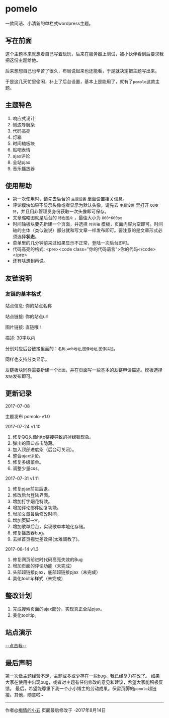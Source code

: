 # pomelo 
一款简洁、小清新的单栏式wordpress主题。

## 写在前面
这个主题本来就想着自己写着玩玩，后来在服务器上测试，被小伙伴看到后要求我把这份主题给他。

后来想想自己也辛苦了很久，布局说起来也还能看，于是就决定把主题写出来。

于是这几天忙里偷闲，补上了后台设置，基本上是能用了，就有了`pomolo`这款主题。

## 主题特色
1. 响应式设计
2. 侧边导航条
3. 代码高亮
4. 灯箱
5. 时间轴板块
6. 贴吧表情
7. ajax评论
8. 全站pjax
9. 音乐播放器

## 使用帮助
- 第一次使用时，请先去后台的 `主题设置` 里面设置相关信息。
- 评论模块如果不显示头像或者显示为默认头像，请先去 `主题设置` 里打开 `QQ支持`，并且用非管理员身份获取一次头像即可保存。
- 文章缩略图就是后台的 `特色图片` ，最佳大小为 `800*600px`
- 时间轴板块要先新建一个页面，并选择 `时间轴` 模板，页面内容为空即可。时间轴的主体（类似说说）部分就和写文章一样发布即可。要注意的是文章形式必须选择**状态**。
- 菜单里的几分钟前来过如果显示不正常，登陆一次后台即可。
- 代码高亮的格式: &lt;pre&gt;&lt;code class=&quot;你的代码语言&quot;&gt;你的代码&lt;/code&gt;&lt;/pre&gt;
- 还有啥想到再说。

## 友链说明
### 友链的基本格式
站点信息: 你的站点名称

站点链接: 你的站点url

图片链接: 直链哦！

描述: 30字以内

分别对应后台链接里面的：`名称`,`web地址`,`图像地址`,`图像描述`。

同样也支持分类显示。

友链板块同样需要新建一个`页面`，并在页面写一些基本的友链申请描述。模板选择`友链`发布即可。

## 更新记录
2017-07-08

主题发布  pomolo-v1.0

2017-07-24 v1.10
1. 修复QQ头像http链接导致的掉绿锁现象。
2. 弹出的窗口点击隐藏。
3. 加入顶部进度条（后台可关闭）。
4. 整合ajax评论。
5. 修复多级菜单。
6. 调整少量css。

2017-07-31 v1.11
1. 修复pjax前进后退。
2. 修改后台登陆界面。
3. 增加打字烟花特效。
4. 增加评论邮件回复功能。
5. 增加文章最后修改时间。
6. 增加页脚`一言`。
7. 增加歌单后台，实现歌单本地化存储。
8. 修复播放器bug。
9. 去掉首页视觉差效果(太难调教了)。

2017-08-14 v1.3
1. 修复网页前进时代码高亮失效的Bug
2. 增加页面的评论功能（未完成）
3. 头部超链接pjax，底部超链接pjax（未完成）
4. 美化tooltip样式（未完成）

## 整改计划
1. 完成搜索页面的ajax部分，实现真正全站pjax。
2. 美化tooltip。

## 站点演示
[--点击我--][1]

## 最后声明
第一次做主题经验不足，主题或多或少存在一些bug。我已经尽力在改了。
如果大家在使用中出现bug，或者对主题有任何修改的意见和建议，希望大家能积极反馈。
最后，希望能尊重下我一个小小博主的劳动成果，保留页脚的`pomolo`超链接。其他，随意啦~

------

作者@[痴情的小五][1]
页面最后修改于 -2017年8月14日


  [1]: https://cherryml.com